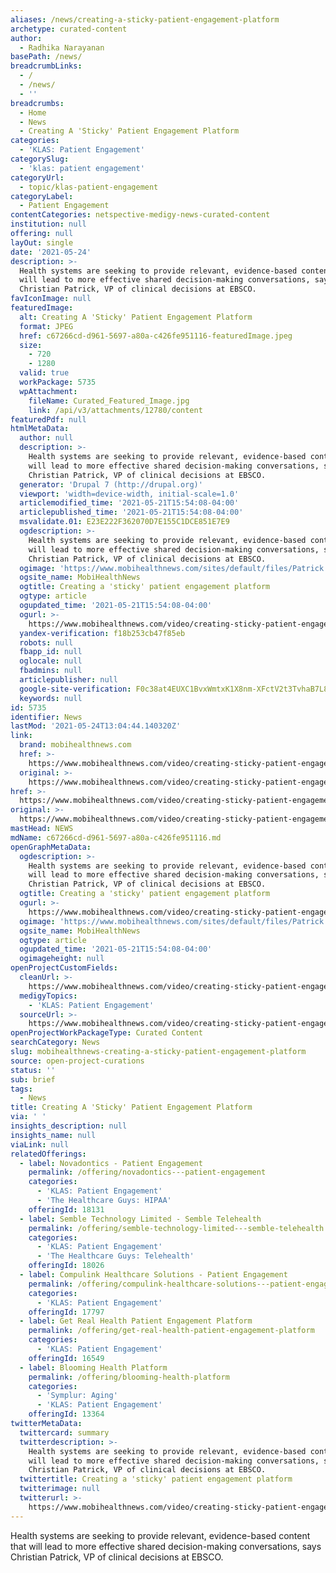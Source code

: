 ```yaml
---
aliases: /news/creating-a-sticky-patient-engagement-platform
archetype: curated-content
author:
  - Radhika Narayanan
basePath: /news/
breadcrumbLinks:
  - /
  - /news/
  - ''
breadcrumbs:
  - Home
  - News
  - Creating A 'Sticky' Patient Engagement Platform
categories:
  - 'KLAS: Patient Engagement'
categorySlug:
  - 'klas: patient engagement'
categoryUrl:
  - topic/klas-patient-engagement
categoryLabel:
  - Patient Engagement
contentCategories: netspective-medigy-news-curated-content
institution: null
offering: null
layOut: single
date: '2021-05-24'
description: >-
  Health systems are seeking to provide relevant, evidence-based content that
  will lead to more effective shared decision-making conversations, says
  Christian Patrick, VP of clinical decisions at EBSCO.
favIconImage: null
featuredImage:
  alt: Creating A 'Sticky' Patient Engagement Platform
  format: JPEG
  href: c67266cd-d961-5697-a80a-c426fe951116-featuredImage.jpeg
  size:
    - 720
    - 1280
  valid: true
  workPackage: 5735
  wpAttachment:
    fileName: Curated_Featured_Image.jpg
    link: /api/v3/attachments/12780/content
featuredPdf: null
htmlMetaData:
  author: null
  description: >-
    Health systems are seeking to provide relevant, evidence-based content that
    will lead to more effective shared decision-making conversations, says
    Christian Patrick, VP of clinical decisions at EBSCO.
  generator: 'Drupal 7 (http://drupal.org)'
  viewport: 'width=device-width, initial-scale=1.0'
  articlemodified_time: '2021-05-21T15:54:08-04:00'
  articlepublished_time: '2021-05-21T15:54:08-04:00'
  msvalidate.01: E23E222F362070D7E155C1DCE851E7E9
  ogdescription: >-
    Health systems are seeking to provide relevant, evidence-based content that
    will lead to more effective shared decision-making conversations, says
    Christian Patrick, VP of clinical decisions at EBSCO.
  ogimage: 'https://www.mobihealthnews.com/sites/default/files/Patrick.jpg'
  ogsite_name: MobiHealthNews
  ogtitle: Creating a 'sticky' patient engagement platform
  ogtype: article
  ogupdated_time: '2021-05-21T15:54:08-04:00'
  ogurl: >-
    https://www.mobihealthnews.com/video/creating-sticky-patient-engagement-platform
  yandex-verification: f18b253cb47f85eb
  robots: null
  fbapp_id: null
  oglocale: null
  fbadmins: null
  articlepublisher: null
  google-site-verification: F0c38at4EUXC1BvxWmtxK1X8nm-XFctV2t3TvhaB7L8
  keywords: null
id: 5735
identifier: News
lastMod: '2021-05-24T13:04:44.140320Z'
link:
  brand: mobihealthnews.com
  href: >-
    https://www.mobihealthnews.com/video/creating-sticky-patient-engagement-platform
  original: >-
    https://www.mobihealthnews.com/video/creating-sticky-patient-engagement-platform
href: >-
  https://www.mobihealthnews.com/video/creating-sticky-patient-engagement-platform
original: >-
  https://www.mobihealthnews.com/video/creating-sticky-patient-engagement-platform
mastHead: NEWS
mdName: c67266cd-d961-5697-a80a-c426fe951116.md
openGraphMetaData:
  ogdescription: >-
    Health systems are seeking to provide relevant, evidence-based content that
    will lead to more effective shared decision-making conversations, says
    Christian Patrick, VP of clinical decisions at EBSCO.
  ogtitle: Creating a 'sticky' patient engagement platform
  ogurl: >-
    https://www.mobihealthnews.com/video/creating-sticky-patient-engagement-platform
  ogimage: 'https://www.mobihealthnews.com/sites/default/files/Patrick.jpg'
  ogsite_name: MobiHealthNews
  ogtype: article
  ogupdated_time: '2021-05-21T15:54:08-04:00'
  ogimageheight: null
openProjectCustomFields:
  cleanUrl: >-
    https://www.mobihealthnews.com/video/creating-sticky-patient-engagement-platform
  medigyTopics:
    - 'KLAS: Patient Engagement'
  sourceUrl: >-
    https://www.mobihealthnews.com/video/creating-sticky-patient-engagement-platform
openProjectWorkPackageType: Curated Content
searchCategory: News
slug: mobihealthnews-creating-a-sticky-patient-engagement-platform
source: open-project-curations
status: ''
sub: brief
tags:
  - News
title: Creating A 'Sticky' Patient Engagement Platform
via: ' '
insights_description: null
insights_name: null
viaLink: null
relatedOfferings:
  - label: Novadontics - Patient Engagement
    permalink: /offering/novadontics---patient-engagement
    categories:
      - 'KLAS: Patient Engagement'
      - 'The Healthcare Guys: HIPAA'
    offeringId: 18131
  - label: Semble Technology Limited - Semble Telehealth
    permalink: /offering/semble-technology-limited---semble-telehealth
    categories:
      - 'KLAS: Patient Engagement'
      - 'The Healthcare Guys: Telehealth'
    offeringId: 18026
  - label: Compulink Healthcare Solutions - Patient Engagement
    permalink: /offering/compulink-healthcare-solutions---patient-engagement
    categories:
      - 'KLAS: Patient Engagement'
    offeringId: 17797
  - label: Get Real Health Patient Engagement Platform
    permalink: /offering/get-real-health-patient-engagement-platform
    categories:
      - 'KLAS: Patient Engagement'
    offeringId: 16549
  - label: Blooming Health Platform
    permalink: /offering/blooming-health-platform
    categories:
      - 'Symplur: Aging'
      - 'KLAS: Patient Engagement'
    offeringId: 13364
twitterMetaData:
  twittercard: summary
  twitterdescription: >-
    Health systems are seeking to provide relevant, evidence-based content that
    will lead to more effective shared decision-making conversations, says
    Christian Patrick, VP of clinical decisions at EBSCO.
  twittertitle: Creating a 'sticky' patient engagement platform
  twitterimage: null
  twitterurl: >-
    https://www.mobihealthnews.com/video/creating-sticky-patient-engagement-platform
---
```

<p>Health systems are seeking to provide relevant, evidence-based content that will lead to more effective shared decision-making conversations, says Christian Patrick, VP of clinical decisions at EBSCO.</p>